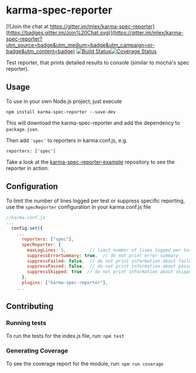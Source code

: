 # karma-spec-reporter

[![Join the chat at https://gitter.im/mlex/karma-spec-reporter](https://badges.gitter.im/Join%20Chat.svg)](https://gitter.im/mlex/karma-spec-reporter?utm_source=badge&utm_medium=badge&utm_campaign=pr-badge&utm_content=badge) [![Build Status](https://travis-ci.org/mlex/karma-spec-reporter.svg)](https://travis-ci.org/mlex/karma-spec-reporter)[![Coverage Status](https://coveralls.io/repos/mlex/karma-spec-reporter/badge.svg?branch=master&service=github)](https://coveralls.io/github/mlex/karma-spec-reporter?branch=master)

Test reporter, that prints detailed results to console (similar to mocha's spec reporter).

## Usage

To use in your own Node.js project, just execute
```
npm install karma-spec-reporter --save-dev
```
This will download the karma-spec-reporter and add the dependency to `package.json`.

Then add ``'spec'`` to reporters in karma.conf.js, e.g.

```
reporters: ['spec']
```

Take a look at the [karma-spec-reporter-example](http://github.com/mlex/karma-spec-reporter-example) repository to see the reporter in action.

## Configuration

To limit the number of lines logged per test or suppress specific reporting, use the `specReporter` configuration in your
karma.conf.js file
``` js
//karma.conf.js
...
  config.set({
    ...
      reporters: ["spec"],
      specReporter: {
        maxLogLines: 5,         // limit number of lines logged per test
        suppressErrorSummary: true,  // do not print error summary
        suppressFailed: false,  // do not print information about failed tests
        suppressPassed: false,  // do not print information about passed tests
        suppressSkipped: true  // do not print information about skipped tests
      },
      plugins: ["karma-spec-reporter"],
    ...
```

## Contributing

### Running tests

To run the tests for the index.js file, run: `npm test`

### Generating Coverage

To see the coverage report for the module, run: `npm run coverage`
